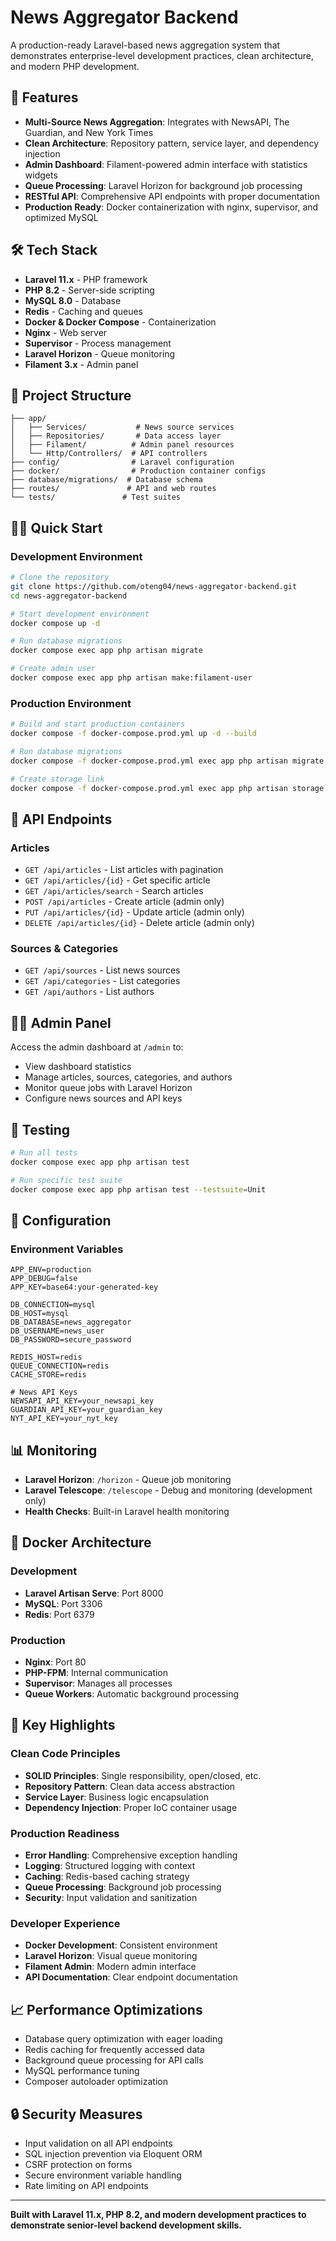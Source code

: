 # News Aggregator Backend

A production-ready Laravel-based news aggregation system that demonstrates enterprise-level development practices, clean architecture, and modern PHP development.

## 🚀 Features

- **Multi-Source News Aggregation**: Integrates with NewsAPI, The Guardian, and New York Times
- **Clean Architecture**: Repository pattern, service layer, and dependency injection
- **Admin Dashboard**: Filament-powered admin interface with statistics widgets
- **Queue Processing**: Laravel Horizon for background job processing
- **RESTful API**: Comprehensive API endpoints with proper documentation
- **Production Ready**: Docker containerization with nginx, supervisor, and optimized MySQL

## 🛠️ Tech Stack

- **Laravel 11.x** - PHP framework
- **PHP 8.2** - Server-side scripting
- **MySQL 8.0** - Database
- **Redis** - Caching and queues
- **Docker & Docker Compose** - Containerization
- **Nginx** - Web server
- **Supervisor** - Process management
- **Laravel Horizon** - Queue monitoring
- **Filament 3.x** - Admin panel

## 📁 Project Structure

```
├── app/
│   ├── Services/           # News source services
│   ├── Repositories/       # Data access layer
│   ├── Filament/          # Admin panel resources
│   └── Http/Controllers/  # API controllers
├── config/                # Laravel configuration
├── docker/                # Production container configs
├── database/migrations/  # Database schema
├── routes/               # API and web routes
└── tests/               # Test suites
```

## 🏃‍♂️ Quick Start

### Development Environment
```bash
# Clone the repository
git clone https://github.com/oteng04/news-aggregator-backend.git
cd news-aggregator-backend

# Start development environment
docker compose up -d

# Run database migrations
docker compose exec app php artisan migrate

# Create admin user
docker compose exec app php artisan make:filament-user
```

### Production Environment
```bash
# Build and start production containers
docker compose -f docker-compose.prod.yml up -d --build

# Run database migrations
docker compose -f docker-compose.prod.yml exec app php artisan migrate

# Create storage link
docker compose -f docker-compose.prod.yml exec app php artisan storage:link
```

## 🔗 API Endpoints

### Articles
- `GET /api/articles` - List articles with pagination
- `GET /api/articles/{id}` - Get specific article
- `GET /api/articles/search` - Search articles
- `POST /api/articles` - Create article (admin only)
- `PUT /api/articles/{id}` - Update article (admin only)
- `DELETE /api/articles/{id}` - Delete article (admin only)

### Sources & Categories
- `GET /api/sources` - List news sources
- `GET /api/categories` - List categories
- `GET /api/authors` - List authors

## 👨‍💼 Admin Panel

Access the admin dashboard at `/admin` to:
- View dashboard statistics
- Manage articles, sources, categories, and authors
- Monitor queue jobs with Laravel Horizon
- Configure news sources and API keys

## 🧪 Testing

```bash
# Run all tests
docker compose exec app php artisan test

# Run specific test suite
docker compose exec app php artisan test --testsuite=Unit
```

## 🔧 Configuration

### Environment Variables
```env
APP_ENV=production
APP_DEBUG=false
APP_KEY=base64:your-generated-key

DB_CONNECTION=mysql
DB_HOST=mysql
DB_DATABASE=news_aggregator
DB_USERNAME=news_user
DB_PASSWORD=secure_password

REDIS_HOST=redis
QUEUE_CONNECTION=redis
CACHE_STORE=redis

# News API Keys
NEWSAPI_API_KEY=your_newsapi_key
GUARDIAN_API_KEY=your_guardian_key
NYT_API_KEY=your_nyt_key
```

## 📊 Monitoring

- **Laravel Horizon**: `/horizon` - Queue job monitoring
- **Laravel Telescope**: `/telescope` - Debug and monitoring (development only)
- **Health Checks**: Built-in Laravel health monitoring

## 🐳 Docker Architecture

### Development
- **Laravel Artisan Serve**: Port 8000
- **MySQL**: Port 3306
- **Redis**: Port 6379

### Production
- **Nginx**: Port 80
- **PHP-FPM**: Internal communication
- **Supervisor**: Manages all processes
- **Queue Workers**: Automatic background processing

## 🎯 Key Highlights

### Clean Code Principles
- **SOLID Principles**: Single responsibility, open/closed, etc.
- **Repository Pattern**: Clean data access abstraction
- **Service Layer**: Business logic encapsulation
- **Dependency Injection**: Proper IoC container usage

### Production Readiness
- **Error Handling**: Comprehensive exception handling
- **Logging**: Structured logging with context
- **Caching**: Redis-based caching strategy
- **Queue Processing**: Background job processing
- **Security**: Input validation and sanitization

### Developer Experience
- **Docker Development**: Consistent environment
- **Laravel Horizon**: Visual queue monitoring
- **Filament Admin**: Modern admin interface
- **API Documentation**: Clear endpoint documentation

## 📈 Performance Optimizations

- Database query optimization with eager loading
- Redis caching for frequently accessed data
- Background queue processing for API calls
- MySQL performance tuning
- Composer autoloader optimization

## 🔒 Security Measures

- Input validation on all API endpoints
- SQL injection prevention via Eloquent ORM
- CSRF protection on forms
- Secure environment variable handling
- Rate limiting on API endpoints

---

**Built with Laravel 11.x, PHP 8.2, and modern development practices to demonstrate senior-level backend development skills.**